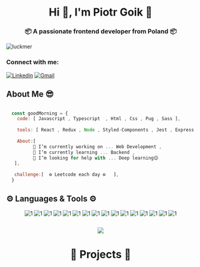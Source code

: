<h1 align="center">Hi 👋, I'm Piotr Goik 🎃</h1>
<h3 align="center">📦 A passionate frontend developer from Poland 📦</h3>

<p align="left"> <img src="https://komarev.com/ghpvc/?username=luckmer&label=Profile%20views&color=0e75b6&style=flat" alt="luckmer" /> </p>

<h3 align="left"> Connect with me: </h3>

[![Linkedin](https://img.shields.io/badge/linkedin%20-%230077B5.svg?&style=for-the-badge&logo=linkedin&logoColor=white)](https://www.linkedin.com/in/piotr-goik-9403a01b7/)
[![Gmail](https://img.shields.io/badge/gmail-D14836?&style=for-the-badge&logo=gmail&logoColor=white)](mailto:piotrsebastiangoik@gmail.com)

## **About Me** 😎

```javascript

  const goodMorning = {
    code: [ Javascript , Typescript  , Html , Css , Pug , Sass ],
    
    tools: [ React , Redux , Node , Styled-Components , Jest , Express , Babel ],
    
    About:[
          🔭 I’m currently working on ... Web Development ,
          🌱 I’m currently learning ... Backend ,
          🤔 I’m looking for help with ... Deep learning😌
   ],
   
   challenge:[  ⚙ Leetcode each day ⚙   ],
  }

```

## ⚙  Languages & Tools ⚙ 
<p align="center" >
  <img   src = "https://img.shields.io/badge/HTML-239120?style=for-the-badge&logo=html5&logoColor=white "alt ="1"/>
  <img   src = "https://img.shields.io/badge/CSS-239120?&style=for-the-badge&logo=css3&logoColor=white"alt ="1"/>
  <img   src = "https://img.shields.io/badge/JavaScript-323330?style=for-the-badge&logo=javascript&logoColor=F7DF1E"alt ="1"/>
  <img   src = "https://img.shields.io/badge/Node.js-43853D?style=for-the-badge&logo=node.js&logoColor=white "alt ="1"/>
  <img   src = "https://img.shields.io/badge/npm-CB3837?style=for-the-badge&logo=npm&logoColor=white "alt ="1">
  <img   src = "https://img.shields.io/badge/Express.js-404D59?style=for-the-badge&logo=express&logoColor=white "alt ="1"/>
  <img   src = "https://img.shields.io/badge/TypeScript-007ACC?style=for-the-badge&logo=typescript&logoColor=white "alt ="1"/>
  <img   src = "https://img.shields.io/badge/Sass-CC6699?style=for-the-badge&logo=sass&logoColor=white " alt ="1"  />
  <img   src = "https://img.shields.io/badge/React-20232A?style=for-the-badge&logo=react&logoColor=61DAFB "  alt ="1" />
  <img   src = "https://img.shields.io/badge/Redux-593D88?style=for-the-badge&logo=redux&logoColor=white  " alt ="1" />
  <img  src ="https://img.shields.io/badge/React_Router-CA4245?style=for-the-badge&logo=react-router&logoColor=white" alt ="1"/>
  <img  src ="https://img.shields.io/badge/styled--components-DB7093?style=for-the-badge&logo=styled-components&logoColor=white" alt ="1"/>
  <img  src ="https://img.shields.io/badge/MongoDB-4EA94B?style=for-the-badge&logo=mongodb&logoColor=white" alt ="1"/>
  <img  src ="https://img.shields.io/badge/Visual_Studio_Code-0078D4?style=for-the-badge&logo=visual%20studio%20code&logoColor=white"alt ="1" />
  <img  src ="https://img.shields.io/badge/Git-F05032?style=for-the-badge&logo=git&logoColor=white" alt ="1"/>
  <img  src ="https://img.shields.io/badge/Spotify-1ED760?&style=for-the-badge&logo=spotify&logoColor=white"alt ="1" />
  </p>
  
 ##
 
<p align ="center">
  <img  src ="https://github-readme-stats.vercel.app/api?username=luckmer&show_icons=true&theme=radical"  />
  <p/>

 <h1 align ="center"> 💙 Projects 💙 </h1>




